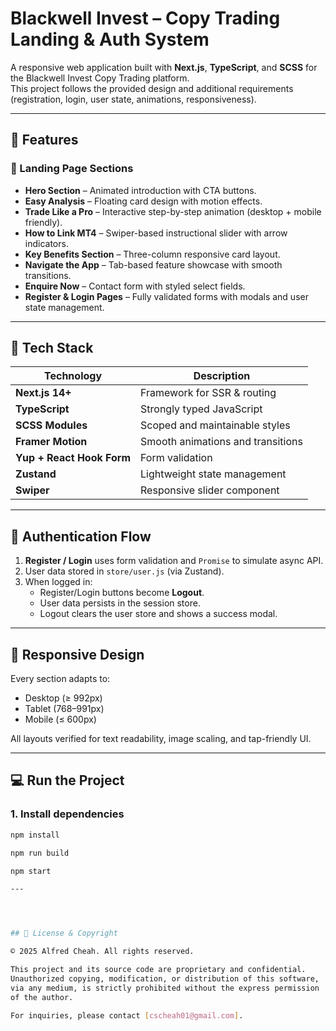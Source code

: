 # Blackwell Invest – Copy Trading Landing & Auth System

A responsive web application built with **Next.js**, **TypeScript**, and **SCSS** for the Blackwell Invest Copy Trading platform.  
This project follows the provided design and additional requirements (registration, login, user state, animations, responsiveness).

---

## 🚀 Features

### 🔹 Landing Page Sections
- **Hero Section** – Animated introduction with CTA buttons.
- **Easy Analysis** – Floating card design with motion effects.
- **Trade Like a Pro** – Interactive step-by-step animation (desktop + mobile friendly).
- **How to Link MT4** – Swiper-based instructional slider with arrow indicators.
- **Key Benefits Section** – Three-column responsive card layout.
- **Navigate the App** – Tab-based feature showcase with smooth transitions.
- **Enquire Now** – Contact form with styled select fields.
- **Register & Login Pages** – Fully validated forms with modals and user state management.

---

## 🧰 Tech Stack

| Technology | Description |
|-------------|-------------|
| **Next.js 14+** | Framework for SSR & routing |
| **TypeScript** | Strongly typed JavaScript |
| **SCSS Modules** | Scoped and maintainable styles |
| **Framer Motion** | Smooth animations and transitions |
| **Yup + React Hook Form** | Form validation |
| **Zustand** | Lightweight state management |
| **Swiper** | Responsive slider component |

---

## 🔐 Authentication Flow

1. **Register / Login** uses form validation and `Promise` to simulate async API.
2. User data stored in `store/user.js` (via Zustand).
3. When logged in:
   - Register/Login buttons become **Logout**.
   - User data persists in the session store.
   - Logout clears the user store and shows a success modal.

---

## 📱 Responsive Design

Every section adapts to:
- Desktop (≥ 992px)
- Tablet (768–991px)
- Mobile (≤ 600px)

All layouts verified for text readability, image scaling, and tap-friendly UI.

---

## 💻 Run the Project

### 1. Install dependencies
```bash
npm install

npm run build

npm start

---




## 📝 License & Copyright

© 2025 Alfred Cheah. All rights reserved.

This project and its source code are proprietary and confidential.  
Unauthorized copying, modification, or distribution of this software,  
via any medium, is strictly prohibited without the express permission  
of the author.

For inquiries, please contact [cscheah01@gmail.com].
